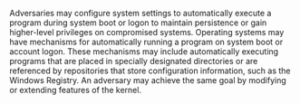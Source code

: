 Adversaries may configure system settings to automatically execute a program during system boot or logon to maintain persistence or gain higher-level privileges on compromised systems. Operating systems may have mechanisms for automatically running a program on system boot or account logon. These mechanisms may include automatically executing programs that are placed in specially designated directories or are referenced by repositories that store configuration information, such as the Windows Registry. An adversary may achieve the same goal by modifying or extending features of the kernel.